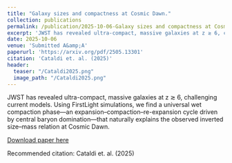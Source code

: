 ```yaml
---
title: "Galaxy sizes and compactness at Cosmic Dawn."
collection: publications
permalink: /publication/2025-10-06-Galaxy sizes and compactness at Cosmic Dawn 
excerpt: 'JWST has revealed ultra-compact, massive galaxies at z ≳ 6, challenging current models. Using FirstLight simulations, we find a universal wet compaction phase—an expansion–compaction–re-expansion cycle driven by central baryon domination—that naturally explains the observed inverted size–mass relation at Cosmic Dawn.'
date: 2025-10-06
venue: 'Submitted A&amp;A'
paperurl: 'https://arxiv.org/pdf/2505.13301'
citation: 'Cataldi et. al. (2025)'
header:
  teaser: "/Cataldi2025.png"
  image_path: "/Cataldi2025.png"
---
```


JWST has revealed ultra-compact, massive galaxies at z ≳ 6, challenging current models. Using FirstLight simulations, we find a universal wet compaction phase—an expansion–compaction–re-expansion cycle driven by central baryon domination—that naturally explains the observed inverted size–mass relation at Cosmic Dawn.

[Download paper here](https://arxiv.org/abs/2510.05299)

Recommended citation: Cataldi et. al. (2025)